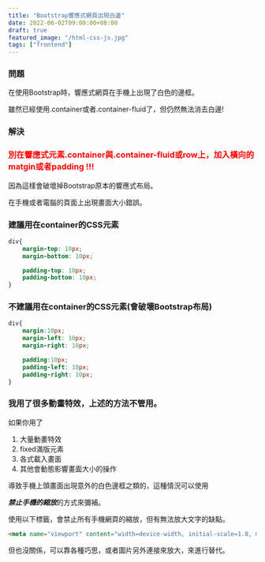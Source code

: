 ```yaml
---
title: "Bootstrap響應式網頁出現白邊"
date: 2022-06-02T09:00:00+08:00
draft: true
featured_image: "/html-css-js.jpg"
tags: ["frontend"]
---
```


### 問題

在使用Bootstrap時，響應式網頁在手機上出現了白色的邊框。

雖然已經使用.container或者.container-fluid了，但仍然無法消去白邊!

### 解決

<h3 style="color:red;">
別在響應式元素.container與.container-fluid或row上，加入橫向的matgin或者padding !!!
</h3>

因為這樣會破壞掉Bootstrap原本的響應式布局。

在手機或者電腦的頁面上出現畫面大小錯誤。

### 建議用在container的CSS元素

```css
div{
    margin-top: 10px;
    margin-bottom: 10px;

    padding-top: 10px;
    padding-bottom: 10px;
}
```

### 不建議用在container的CSS元素(會破壞Bootstrap布局)
```css
div{
    margin:10px;
    margin-left: 10px;
    margin-right: 10px;

    padding:10px;
    padding-left: 10px;
    padding-right: 10px;
}
```

### 我用了很多動畫特效，上述的方法不管用。

如果你用了

1. 大量動畫特效
2. fixed滿版元素
3. 各式載入畫面
4. 其他會動態影響畫面大小的操作

導致手機上頭畫面出現意外的白色邊框之類的，這種情況可以使用

***禁止手機的縮放***的方式來彌補。

使用以下標籤，會禁止所有手機網頁的縮放，但有無法放大文字的缺點。

```html
<meta name="viewport" content="width=device-width, initial-scale=1.0, maximum-scale=1.0, user-scalable=0">
```

但也沒關係，可以靠各種巧思，或者圖片另外連接來放大，來進行替代。